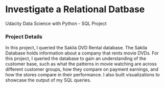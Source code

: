 # Investigate a Relational Datbase

Udacity Data Science with Python - SQL Project

### Project Details
In this project, I queried the Sakila DVD Rental database. The Sakila Database holds information about a company that rents movie DVDs. For this project, I queried the database to gain an understanding of the customer base, such as what the patterns in movie watching are across different customer groups, how they compare on payment earnings, and how the stores compare in their performance. I also built visualizations to showcase the output of my SQL queries.
